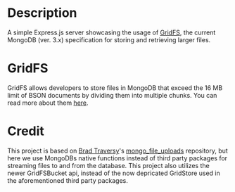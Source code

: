 # Description

A simple Express.js server showcasing the usage of [GridFS](https://docs.mongodb.com/manual/core/gridfs/), the current MongoDB (ver. 3.x) specification for storing and retrieving larger files.

# GridFS

GridFS allows developers to store files in MongoDB that exceed the 16 MB limit of BSON documents by dividing them into multiple chunks. You can read more about them [here](https://docs.mongodb.com/manual/core/gridfs/).

# Credit

This project is based on [Brad Traversy](https://github.com/bradtraversy)'s [mongo_file_uploads](https://github.com/bradtraversy/mongo_file_uploads) repository, but here we use MongoDBs native functions instead of third party packages for streaming files to and from the database. This project also utilizes the newer GridFSBucket api, instead of the now depricated GridStore used in the aforementioned third party packages.
